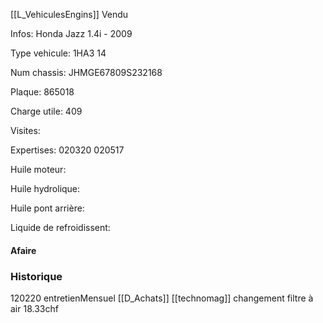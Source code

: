 [[L_VehiculesEngins]] Vendu

Infos: Honda Jazz 1.4i - 2009

Type vehicule: 1HA3 14

Num chassis: JHMGE67809S232168

Plaque: 865018

Charge utile: 409

Visites:

Expertises: 020320 020517

Huile moteur:

Huile hydrolique:

Huile pont arrière:

Liquide de refroidissent:

#### Afaire 

### Historique
120220 entretienMensuel [[D_Achats]] [[technomag]] changement filtre à air 18.33chf
